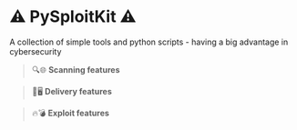 # ⚠️ PySploitKit ⚠️

A collection of simple tools and python scripts - having a big advantage in cybersecurity

> 🔍🌐 **Scanning features**

> 🚀🖥️ **Delivery features**

> 🔥💣 **Exploit features**
